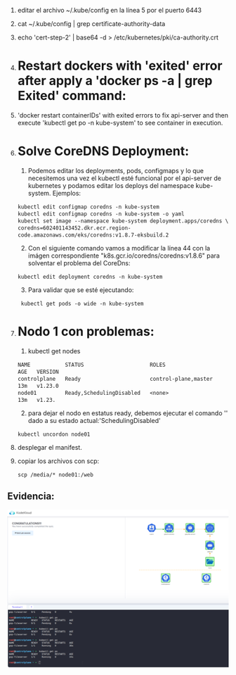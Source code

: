1. editar el archivo ~/.kube/config en la línea 5 por el puerto 6443
2. cat ~/.kube/config | grep certificate-authority-data
3. echo 'cert-step-2' | base64 -d > /etc/kubernetes/pki/ca-authority.crt
4. # Restart dockers with 'exited' error after apply a 'docker ps -a | grep Exited' command:
5. 'docker restart containerIDs' with exited errors to fix api-server and then execute 'kubectl get po -n kube-system' to see container in execution.
6. # Solve CoreDNS Deployment: 
   1. Podemos editar los deployments, pods, configmaps y lo que necesitemos una vez el kubectl esté funcional por el api-server de kubernetes y podamos editar los deploys del namespace kube-system. Ejemplos:
    ```
    kubectl edit configmap coredns -n kube-system
    kubectl edit configmap coredns -n kube-system -o yaml
    kubectl set image --namespace kube-system deployment.apps/coredns \
    coredns=602401143452.dkr.ecr.region-code.amazonaws.com/eks/coredns:v1.8.7-eksbuild.2
    ```
   2. Con el siguiente comando vamos a modificar la línea 44 con la imágen correspondiente "k8s.gcr.io/coredns/coredns:v1.8.6" para solventar el problema del CoreDns:

    ```
    kubectl edit deployment coredns -n kube-system
    ```

   3. Para validar que se esté ejecutando:
   
    ```
     kubectl get pods -o wide -n kube-system
    ```

7. # Nodo 1 con problemas:
   1. kubectl get nodes
   
    ```
   NAME           STATUS                     ROLES                  AGE   VERSION
   controlplane   Ready                      control-plane,master   13m   v1.23.0
   node01         Ready,SchedulingDisabled   <none>                 13m   v1.23.
    ```
   2. para dejar el nodo en estatus ready, debemos ejecutar el comando '' dado a su estado actual:'SchedulingDisabled'
    ```
    kubectl uncordon node01
    ```

8. desplegar el manifest.

9. copiar los archivos con scp:
    ```
    scp /media/* node01:/web

    ```

## Evidencia: 

  ![Ejecución challenge-2 completado](./Doc/challenge02-ok.png?raw=true " Ejecución challenge-2 completado ")
